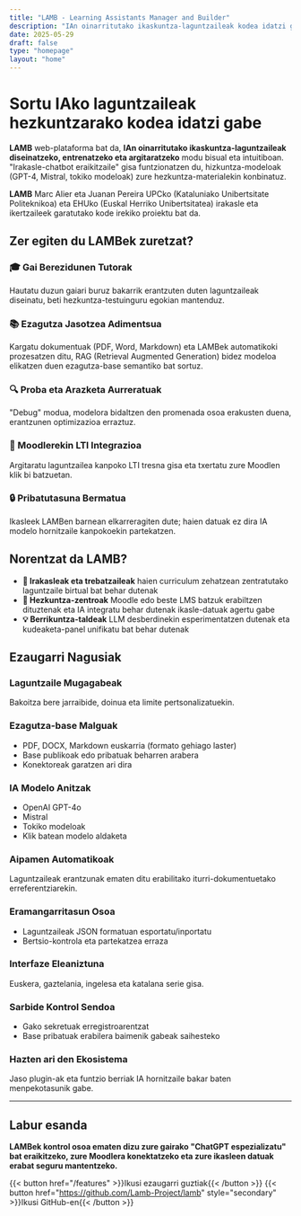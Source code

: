 ```yaml
---
title: "LAMB - Learning Assistants Manager and Builder"
description: "IAn oinarritutako ikaskuntza-laguntzaileak kodea idatzi gabe diseinatzeko, entrenatzeko eta argitaratzeko web plataforma"
date: 2025-05-29
draft: false
type: "homepage"
layout: "home"
---
```


# Sortu IAko laguntzaileak hezkuntzarako kodea idatzi gabe

**LAMB** web-plataforma bat da, **IAn oinarritutako ikaskuntza-laguntzaileak diseinatzeko, entrenatzeko eta argitaratzeko** modu bisual eta intuitiboan. "Irakasle-chatbot eraikitzaile" gisa funtzionatzen du, hizkuntza-modeloak (GPT-4, Mistral, tokiko modeloak) zure hezkuntza-materialekin konbinatuz.

**LAMB** Marc Alier eta Juanan Pereira UPCko (Kataluniako Unibertsitate Politeknikoa) eta EHUko (Euskal Herriko Unibertsitatea) irakasle eta ikertzaileek garatutako kode irekiko proiektu bat da.

## Zer egiten du LAMBek zuretzat?

### 🎓 Gai Berezidunen Tutorak
Hautatu duzun gaiari buruz bakarrik erantzuten duten laguntzaileak diseinatu, beti hezkuntza-testuinguru egokian mantenduz.

### 📚 Ezagutza Jasotzea Adimentsua
Kargatu dokumentuak (PDF, Word, Markdown) eta LAMBek automatikoki prozesatzen ditu, RAG (Retrieval Augmented Generation) bidez modeloa elikatzen duen ezagutza-base semantiko bat sortuz.

### 🔍 Proba eta Arazketa Aurreratuak
"Debug" modua, modelora bidaltzen den promenada osoa erakusten duena, erantzunen optimizazioa erraztuz.

### 🎯 Moodlerekin LTI Integrazioa
Argitaratu laguntzailea kanpoko LTI tresna gisa eta txertatu zure Moodlen klik bi batzuetan.

### 🔒 Pribatutasuna Bermatua
Ikasleek LAMBen barnean elkarreragiten dute; haien datuak ez dira IA modelo hornitzaile kanpokoekin partekatzen.

## Norentzat da LAMB?

- **📖 Irakasleak eta trebatzaileak** haien curriculum zehatzean zentratutako laguntzaile birtual bat behar dutenak
- **🏫 Hezkuntza-zentroak** Moodle edo beste LMS batzuk erabiltzen dituztenak eta IA integratu behar dutenak ikasle-datuak agertu gabe
- **💡 Berrikuntza-taldeak** LLM desberdinekin esperimentatzen dutenak eta kudeaketa-panel unifikatu bat behar dutenak

## Ezaugarri Nagusiak

### Laguntzaile Mugagabeak
Bakoitza bere jarraibide, doinua eta limite pertsonalizatuekin.

### Ezagutza-base Malguak
- PDF, DOCX, Markdown euskarria (formato gehiago laster)
- Base publikoak edo pribatuak beharren arabera
- Konektoreak garatzen ari dira

### IA Modelo Anitzak
- OpenAI GPT-4o
- Mistral
- Tokiko modeloak
- Klik batean modelo aldaketa

### Aipamen Automatikoak
Laguntzaileak erantzunak ematen ditu erabilitako iturri-dokumentuetako erreferentziarekin.

### Eramangarritasun Osoa
- Laguntzaileak JSON formatuan esportatu/inportatu
- Bertsio-kontrola eta partekatzea erraza

### Interfaze Eleaniztuna
Euskera, gaztelania, ingelesa eta katalana serie gisa.

### Sarbide Kontrol Sendoa
- Gako sekretuak erregistroarentzat
- Base pribatuak erabilera baimenik gabeak saihesteko

### Hazten ari den Ekosistema
Jaso plugin-ak eta funtzio berriak IA hornitzaile bakar baten menpekotasunik gabe.

---

## Labur esanda

**LAMBek kontrol osoa ematen dizu zure gairako "ChatGPT espezializatu" bat eraikitzeko, zure Moodlera konektatzeko eta zure ikasleen datuak erabat seguru mantentzeko.**

{{< button href="/features" >}}Ikusi ezaugarri guztiak{{< /button >}}
{{< button href="https://github.com/Lamb-Project/lamb" style="secondary" >}}Ikusi GitHub-en{{< /button >}} 